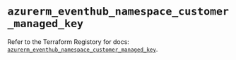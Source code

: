# `azurerm_eventhub_namespace_customer_managed_key`

Refer to the Terraform Registory for docs: [`azurerm_eventhub_namespace_customer_managed_key`](https://registry.terraform.io/providers/hashicorp/azurerm/3.67.0/docs/resources/eventhub_namespace_customer_managed_key).
